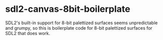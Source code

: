 # sdl2-canvas-8bit-boilerplate

SDL2's built-in support for 8-bit palettized surfaces seems unpredictable and grumpy, so this is boilerplate code for 8-bit palettized surfaces for SDL2 that does work.
